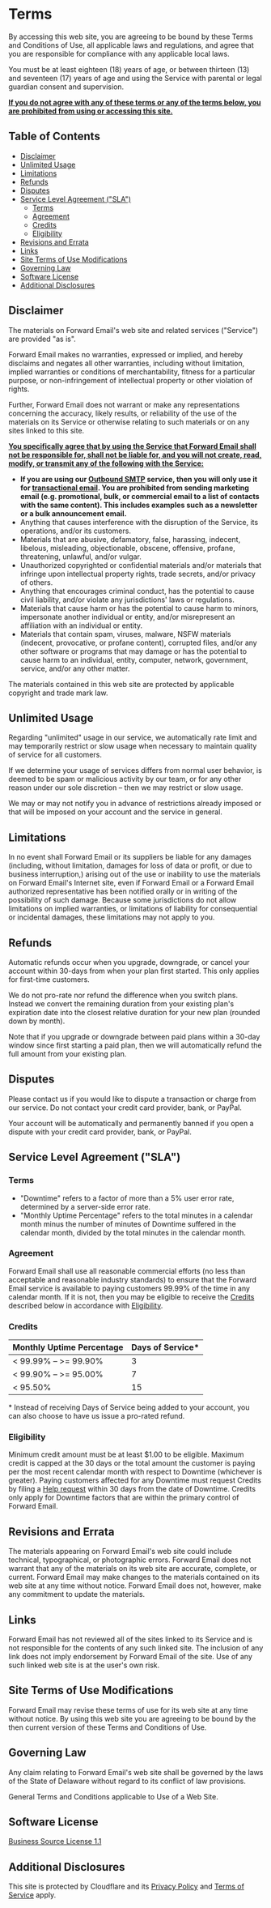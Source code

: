 # Terms

By accessing this web site, you are agreeing to be bound by these Terms and Conditions of Use, all applicable laws and regulations, and agree that you are responsible for compliance with any applicable local laws.

You must be at least eighteen (18) years of age, or between thirteen (13) and seventeen (17) years of age and using the Service with parental or legal guardian consent and supervision.

<u>**If you do not agree with any of these terms or any of the terms below, you are prohibited from using or accessing this site.**</u>


## Table of Contents

* [Disclaimer](#disclaimer)
* [Unlimited Usage](#unlimited-usage)
* [Limitations](#limitations)
* [Refunds](#refunds)
* [Disputes](#disputes)
* [Service Level Agreement ("SLA")](#service-level-agreement-sla)
  * [Terms](#terms-1)
  * [Agreement](#agreement)
  * [Credits](#credits)
  * [Eligibility](#eligibility)
* [Revisions and Errata](#revisions-and-errata)
* [Links](#links)
* [Site Terms of Use Modifications](#site-terms-of-use-modifications)
* [Governing Law](#governing-law)
* [Software License](#software-license)
* [Additional Disclosures](#additional-disclosures)


## Disclaimer

The materials on Forward Email's web site and related services ("Service") are provided "as is".

Forward Email makes no warranties, expressed or implied, and hereby disclaims and negates all other warranties, including without limitation, implied warranties or conditions of merchantability, fitness for a particular purpose, or non-infringement of intellectual property or other violation of rights.

Further, Forward Email does not warrant or make any representations concerning the accuracy, likely results, or reliability of the use of the materials on its Service or otherwise relating to such materials or on any sites linked to this site.

<u>**You specifically agree that by using the Service that Forward Email shall not be responsible for, shall not be liable for, and you will not create, read, modify, or transmit any of the following with the Service:**</u>

* **If you are using our [Outbound SMTP](/faq#do-you-support-sending-email-with-smtp) service, then you will only use it for [transactional email](https://wikipedia.org/wiki/Email_marketing#Transactional_emails). You are prohibited from sending marketing email (e.g. promotional, bulk, or commercial email to a list of contacts with the same content).  This includes examples such as a newsletter or a bulk announcement email.**
* Anything that causes interference with the disruption of the Service, its operations, and/or its customers.
* Materials that are abusive, defamatory, false, harassing, indecent, libelous, misleading, objectionable, obscene, offensive, profane, threatening, unlawful, and/or vulgar.
* Unauthorized copyrighted or confidential materials and/or materials that infringe upon intellectual property rights, trade secrets, and/or privacy of others.
* Anything that encourages criminal conduct, has the potential to cause civil liability, and/or violate any jurisdictions' laws or regulations.
* Materials that cause harm or has the potential to cause harm to minors, impersonate another individual or entity, and/or misrepresent an affiliation with an individual or entity.
* Materials that contain spam, viruses, malware, NSFW materials (indecent, provocative, or profane content), corrupted files, and/or any other software or programs that may damage or has the potential to cause harm to an individual, entity, computer, network, government, service, and/or any other matter.

The materials contained in this web site are protected by applicable copyright and trade mark law.


## Unlimited Usage

Regarding "unlimited" usage in our service, we automatically rate limit and may temporarily restrict or slow usage when necessary to maintain quality of service for all customers.

If we determine your usage of services differs from normal user behavior, is deemed to be spam or malicious activity by our team, or for any other reason under our sole discretion – then we may restrict or slow usage.

We may or may not notify you in advance of restrictions already imposed or that will be imposed on your account and the service in general.


## Limitations

In no event shall Forward Email or its suppliers be liable for any damages (including, without limitation, damages for loss of data or profit, or due to business interruption,) arising out of the use or inability to use the materials on Forward Email's Internet site, even if Forward Email or a Forward Email authorized representative has been notified orally or in writing of the possibility of such damage. Because some jurisdictions do not allow limitations on implied warranties, or limitations of liability for consequential or incidental damages, these limitations may not apply to you.


## Refunds

Automatic refunds occur when you upgrade, downgrade, or cancel your account within 30-days from when your plan first started.  This only applies for first-time customers.

We do not pro-rate nor refund the difference when you switch plans. Instead we convert the remaining duration from your existing plan's expiration date into the closest relative duration for your new plan (rounded down by month).

Note that if you upgrade or downgrade between paid plans within a 30-day window since first starting a paid plan, then we will automatically refund the full amount from your existing plan.


## Disputes

Please contact us if you would like to dispute a transaction or charge from our service.  Do not contact your credit card provider, bank, or PayPal.

Your account will be automatically and permanently banned if you open a dispute with your credit card provider, bank, or PayPal.


## Service Level Agreement ("SLA")

### Terms

* "Downtime" refers to a factor of more than a 5% user error rate, determined by a server-side error rate.
* "Monthly Uptime Percentage" refers to the total minutes in a calendar month minus the number of minutes of Downtime suffered in the calendar month, divided by the total minutes in the calendar month.

### Agreement

Forward Email shall use all reasonable commercial efforts (no less than acceptable and reasonable industry standards) to ensure that the Forward Email service is available to paying customers 99.99% of the time in any calendar month.  If it is not, then you may be eligible to receive the [Credits](#credits) described below in accordance with [Eligibility](#eligibility).

### Credits

| Monthly Uptime Percentage | Days of Service* |
| ------------------------- | ---------------- |
| < 99.99% – >= 99.90%      | 3                |
| < 99.90% – >= 95.00%      | 7                |
| < 95.50%                  | 15               |

\* Instead of receiving Days of Service being added to your account, you can also choose to have us issue a pro-rated refund.

### Eligibility

Minimum credit amount must be at least $1.00 to be eligible.  Maximum credit is capped at the 30 days or the total amount the customer is paying per the most recent calendar month with respect to Downtime (whichever is greater).  Paying customers affected for any Downtime must request Credits by filing a [Help request](/help) within 30 days from the date of Downtime.  Credits only apply for Downtime factors that are within the primary control of Forward Email.


## Revisions and Errata

The materials appearing on Forward Email's web site could include technical, typographical, or photographic errors. Forward Email does not warrant that any of the materials on its web site are accurate, complete, or current. Forward Email may make changes to the materials contained on its web site at any time without notice. Forward Email does not, however, make any commitment to update the materials.


## Links

Forward Email has not reviewed all of the sites linked to its Service and is not responsible for the contents of any such linked site. The inclusion of any link does not imply endorsement by Forward Email of the site. Use of any such linked web site is at the user's own risk.


## Site Terms of Use Modifications

Forward Email may revise these terms of use for its web site at any time without notice. By using this web site you are agreeing to be bound by the then current version of these Terms and Conditions of Use.


## Governing Law

Any claim relating to Forward Email's web site shall be governed by the laws of the State of Delaware without regard to its conflict of law provisions.

General Terms and Conditions applicable to Use of a Web Site.


## Software License

[Business Source License 1.1](https://github.com/forwardemail/forwardemail.net/blob/master/LICENSE)


## Additional Disclosures

This site is protected by Cloudflare and its [Privacy Policy](https://www.cloudflare.com/privacypolicy/) and [Terms of Service](https://www.cloudflare.com/website-terms/) apply.
